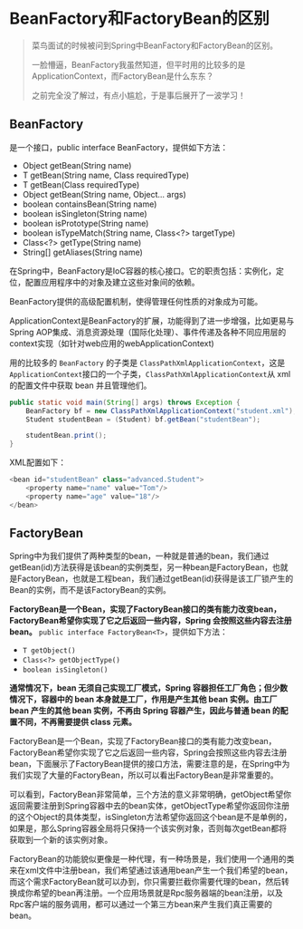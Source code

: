 # BeanFactory和FactoryBean的区别

> 菜鸟面试的时候被问到Spring中BeanFactory和FactoryBean的区别。
>
> 一脸懵逼，BeanFactory我虽然知道，但平时用的比较多的是ApplicationContext，而FactoryBean是什么东东？
>
> 之前完全没了解过，有点小尴尬，于是事后展开了一波学习！

## BeanFactory

是一个接口，public interface BeanFactory，提供如下方法：

- Object getBean(String name)
- <T> T getBean(String name, Class<T> requiredType)
- <T> T getBean(Class<T> requiredType)
- Object getBean(String name, Object... args)
- boolean containsBean(String name)
- boolean isSingleton(String name)
- boolean isPrototype(String name)
- boolean isTypeMatch(String name, Class<?> targetType)
- Class<?> getType(String name)
- String[] getAliases(String name)

在Spring中，BeanFactory是IoC容器的核心接口。它的职责包括：实例化，定位，配置应用程序中的对象及建立这些对象间的依赖。

BeanFactory提供的高级配置机制，使得管理任何性质的对象成为可能。

ApplicationContext是BeanFactory的扩展，功能得到了进一步增强，比如更易与Spring AOP集成、消息资源处理（国际化处理）、事件传递及各种不同应用层的context实现（如针对web应用的webApplicationContext)

用的比较多的 `BeanFactory` 的子类是 `ClassPathXmlApplicationContext`，这是   `ApplicationContext`接口的一个子类，`ClassPathXmlApplicationContext`从 xml 的配置文件中获取 bean 并且管理他们。

```java
public static void main(String[] args) throws Exception {
    BeanFactory bf = new ClassPathXmlApplicationContext("student.xml");
    Student studentBean = (Student) bf.getBean("studentBean");

    studentBean.print();
}
```

XML配置如下：

```java
<bean id="studentBean" class="advanced.Student">
    <property name="name" value="Tom"/>
    <property name="age" value="18"/>
</bean>
```

## FactoryBean

Spring中为我们提供了两种类型的bean，一种就是普通的bean，我们通过getBean(id)方法获得是该bean的实例类型，另一种bean是FactoryBean，也就是FactoryBean，也就是工程bean，我们通过getBean(id)获得是该工厂锁产生的Bean的实例，而不是该FactoryBean的实例。

**FactoryBean是一个Bean，实现了FactoryBean接口的类有能力改变bean，FactoryBean希望你实现了它之后返回一些内容，Spring 会按照这些内容去注册 bean。**
`public interface FactoryBean<T>`，提供如下方法：

- `T getObject()`
- `Class<?> getObjectType()`
- `boolean isSingleton()`

**通常情况下，bean 无须自己实现工厂模式，Spring 容器担任工厂角色；但少数情况下，容器中的 bean 本身就是工厂，作用是产生其他 bean 实例。由工厂 bean 产生的其他 bean 实例，不再由 Spring 容器产生，因此与普通 bean 的配置不同，不再需要提供 class 元素。**

FactoryBean是一个Bean，实现了FactoryBean接口的类有能力改变bean，FactoryBean希望你实现了它之后返回一些内容，Spring会按照这些内容去注册bean，下面展示了FactoryBean提供的接口方法，需要注意的是，在Spring中为我们实现了大量的FactoryBean，所以可以看出FactoryBean是非常重要的。

可以看到，FactoryBean非常简单，三个方法的意义非常明确，getObject希望你返回需要注册到Spring容器中去的bean实体，getObjectType希望你返回你注册的这个Object的具体类型，isSingleton方法希望你返回这个bean是不是单例的，如果是，那么Spring容器全局将只保持一个该实例对象，否则每次getBean都将获取到一个新的该实例对象。

FactoryBean的功能貌似更像是一种代理，有一种场景是，我们使用一个通用的类来在xml文件中注册bean，我们希望通过该通用bean产生一个我们希望的bean，而这个需求FactoryBean就可以办到，你只需要拦截你需要代理的bean，然后转换成你希望的bean再注册。一个应用场景就是Rpc服务器端的bean注册，以及Rpc客户端的服务调用，都可以通过一个第三方bean来产生我们真正需要的bean。